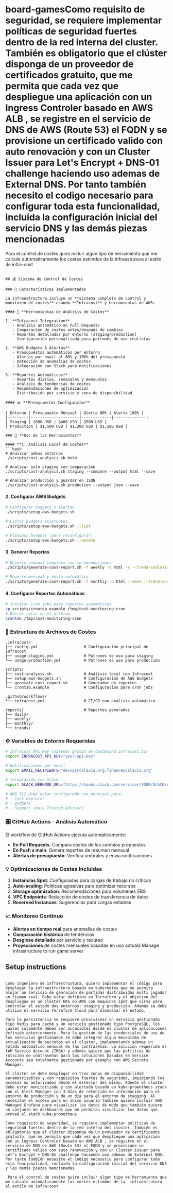 # board-gamesComo requisito de seguridad, se requiere implementar políticas de seguridad fuertes dentro de la red interna del cluster. También es obligatorio que el clúster disponga de un proveedor de certificados gratuito, que me permita que cada vez que despliegue una aplicación con un Ingress Controler basado en AWS ALB , se registre en el servicio de DNS de AWS (Route 53) el FQDN y se provisione un certificado valido con auto renovación y con un Cluster Issuer para Let's Encrypt + DNS-01 challenge haciendo uso ademas de External DNS. Por tanto tambíén necesito el codigo necesario para configurar toda esta funcionalidad, incluida la configuración inicial del servicio DNS y las demás piezas mencionadas

Para el control de costes quiro incluir algun tipo de herramienta que me calcule automaticamente los costes estimdos de la  infraestrutura al estilo de infra-cost

```

## 💰 Sistema de Control de Costes

### 🎯 Características Implementadas

La infraestructura incluye un **sistema completo de control y monitoreo de costes** usando **Infracost** y herramientas de AWS:

#### 🔧 **Herramientas de Análisis de Costes**

1. **Infracost Integration**
   - Análisis automático en Pull Requests
   - Comparación de costes antes/después de cambios
   - Reportes detallados por entorno (staging/production)
   - Configuración personalizada para patrones de uso realistas

2. **AWS Budgets & Alertas**
   - Presupuestos automáticos por entorno
   - Alertas por email al 80% y 100% del presupuesto
   - Detección de anomalías de costes
   - Integración con Slack para notificaciones

3. **Reportes Automáticos**
   - Reportes diarios, semanales y mensuales
   - Análisis de tendencias de costes
   - Recomendaciones de optimización
   - Distribución por servicio y zona de disponibilidad

#### 📊 **Presupuestos Configurados**

| Entorno | Presupuesto Mensual | Alerta 80% | Alerta 100% |
|---------|---------------------|-------------|--------------|
| Staging | $500 USD | $400 USD | $500 USD |
| Production | $1,500 USD | $1,200 USD | $1,500 USD |

### 🚀 **Uso de las Herramientas**

#### **1. Análisis Local de Costes**
```bash
# Analizar ambos entornos
./scripts/cost-analysis.sh both

# Analizar solo staging con comparación
./scripts/cost-analysis.sh staging --compare --output html --save

# Analizar producción y guardar en JSON
./scripts/cost-analysis.sh production --output json --save
```

#### **2. Configurar AWS Budgets**
```bash
# Configurar budgets y alertas
./scripts/setup-aws-budgets.sh

# Listar budgets existentes
./scripts/setup-aws-budgets.sh --list

# Eliminar budgets (para reconfigurar)
./scripts/setup-aws-budgets.sh --delete
```

#### **3. Generar Reportes**
```bash
# Reporte semanal completo con recomendaciones
./scripts/generate-cost-report.sh -f weekly -o html -s --trend-analysis --cost-optimization

# Reporte mensual y envío automático
./scripts/generate-cost-report.sh -f monthly -o html --send --trend-analysis
```

#### **4. Configurar Reportes Automáticos**
```bash
# Instalar cron jobs para reportes automáticos
cp scripts/crontab.example /tmp/cost-monitoring-cron
# Editar rutas en el archivo
crontab /tmp/cost-monitoring-cron
```

### 📁 **Estructura de Archivos de Costes**

```
.infracost/
├── config.yml                    # Configuración principal de Infracost
├── usage-staging.yml             # Patrones de uso para staging
└── usage-production.yml          # Patrones de uso para producción

scripts/
├── cost-analysis.sh              # Análisis local con Infracost
├── setup-aws-budgets.sh          # Configuración de AWS Budgets
├── generate-cost-report.sh       # Generador de reportes
└── crontab.example               # Configuración para cron jobs

.github/workflows/
└── infracost.yml                 # CI/CD con análisis automático

reports/                          # Reportes generados
├── daily/
├── weekly/
├── monthly/
└── trends/
```

### ⚙️ **Variables de Entorno Requeridas**

```bash
# Infracost API Key (obtener gratis en dashboard.infracost.io)
export INFRACOST_API_KEY="your-api-key"

# Notificaciones por email
export EMAIL_RECIPIENTS="devops@calavia.org,finance@calavia.org"

# Integración con Slack
export SLACK_WEBHOOK_URL="https://hooks.slack.com/services/YOUR/SLACK/WEBHOOK"

# AWS CLI debe estar configurado con permisos para:
# - Cost Explorer
# - Budgets
# - Support (para Trusted Advisor)
```

### 🎛️ **GitHub Actions - Análisis Automático**

El workflow de GitHub Actions ejecuta automáticamente:

- **En Pull Requests**: Compara costes de los cambios propuestos
- **En Push a main**: Genera reportes de resumen mensual
- **Alertas de presupuesto**: Verifica umbrales y envía notificaciones

### 💡 **Optimizaciones de Costes Incluidas**

1. **Instancias Spot**: Configuradas para cargas de trabajo no críticas
2. **Auto-scaling**: Políticas agresivas para optimizar recursos
3. **Storage optimization**: Recomendaciones para volúmenes EBS
4. **VPC Endpoints**: Reducción de costes de transferencia de datos
5. **Reserved Instances**: Sugerencias para cargas estables

### 📈 **Monitoreo Continuo**

- **Alertas en tiempo real** para anomalías de costes
- **Comparación histórica** de tendencias
- **Desglose detallado** por servicio y recurso
- **Proyecciones** de costes mensuales basadas en uso actuala
Manage infrastructure to run game server

## Setup instructions

```promptql

Como ingeniero de infraestructura, quiero implementar el código para desplegar la infraestructura basada en kubernetes que me permita alojar un servicio de genración de partidas distribuidas multi jugador en tiempo real. Debe estar definida en Terraform y el objetivo del despliegue es un Clúster EKS en AWS con maquinas spot que sirva para controlar el estado dos entornos: staging y producción. Además se debe utiliza el servicio Terraform Cloud para almacenar el estado.

Para la persistencia se requiere provisionar un servicio gestionado tipo Redis para caché y un servicio gestionado tipo PostgreSQL, los cuales solamente deben ser accesibles desde el cluster de aplicaciones definido anteriormente. Para la gestion de las credenciales de uso de los servicios gestionados se debe integrar algun mecanismo de actualización de secretos en el cluster, implementando ademas un rotado automático mensual de las contraseñas. La solución requerida es IAM Service Account (IMSA) y además quiero que las políticas de rotación de contraseñas para las soluciones basadas en Service Accounts sea totalmente gestionada por ejemplo con AWS Secrets Manager.

El clúster se debe desplegar en tres zonas de disponibilidad parametrizables y con requisitos fuertes de seguridad, impidiendo los accesos no autorizados desde el exterior del mismo. Además el cluster debe estar monitorizado y con alertado basado en kube-prometheus stack con el Alert Manager con 3 días de retención de información para el entorno de producción y de un día para el entorno de stagging. Al necesitar el acceso para un único usuario también quiero incluir AWS Managed Grafana para visualizar los datos de modo que también quiero un conjunto de dashboards que me permitan visualizar los datos que proveé el stack kube-prometheus.

Como requisito de seguridad, se requiere implementar políticas de seguridad fuertes dentro de la red interna del cluster. También es obligatorio que el clúster disponga de un proveedor de certificados gratuito, que me permita que cada vez que despliegue una aplicación con un Ingress Controler basado en AWS ALB , se registre en el servicio de DNS de AWS (Route 53) el FQDN y se provisione un certificado valido con auto renovación y con un Cluster Issuer para Let’s Encrypt + DNS-01 challenge haciendo uso ademas de External DNS. Por tanto tambíén necesito el codigo necesario para configurar toda esta funcionalidad, incluida la configuración inicial del servicio DNS y las demás piezas mencionadas

 Para el control de costes quiro incluir algun tipo de herramienta que me calcule automaticamente los costes estimdos de la  infraestrutura al estilo de infra-cost

```
